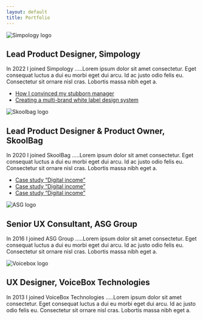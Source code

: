 ```yaml
---
layout: default
title: Portfolio
---
```


<div id="pastExperiences">
    <div class="experienceBlock">
        <img class="xpLogo" src="{{site.baseurl}}/assets/images/img_simpology.webp" alt="Simpology logo" />
        <h2 class="xpTitle">Lead Product Designer, Simpology</h2>
        <p class="xpText">
            In 2022 I joined Simpology .....Lorem ipsum dolor sit amet consectetur. Eget consequat luctus a dui eu morbi eget dui arcu. Id ac justo odio felis eu. Consectetur sit ornare nisl cras. Lobortis massa nibh eget a.
        </p>
        <ul class="xpLink">
            <li><a href="{{site.baseurl}}/2024/05/13/Branding-tool.html">How I convinced my stubborn manager</a></li>
            <li><a href="{{site.baseurl}}/2024/05/30/White-label.html">Creating a multi-brand white label design system</a></li>
        </ul>
    </div>
    <div class="experienceBlock">
        <img class="xpLogo" src="{{site.baseurl}}/assets/images/img_skoolbag.webp" alt="Skoolbag logo" />
        <h2 class="xpTitle">Lead Product Designer & Product Owner, SkoolBag</h2>
        <p class="xpText">
            In 2020 I joined SkoolBag .....Lorem ipsum dolor sit amet consectetur. Eget consequat luctus a dui eu morbi eget dui arcu. Id ac justo odio felis eu. Consectetur sit ornare nisl cras. Lobortis massa nibh eget a.
        </p>
        <ul class="xpLink">
            <li><a href="/posts/5">Case study “Digital income”</a></li>
            <li><a href="/posts/5">Case study “Digital income”</a></li>
            <li><a href="/posts/5">Case study “Digital income”</a></li>
        </ul>
    </div>
    <div class="experienceBlock">
        <img class="xpLogo" src="{{site.baseurl}}/assets/images/img_asg.webp" alt="ASG logo" />
        <h2 class="xpTitle">Senior UX Consultant, ASG Group</h2>
        <p class="xpText">
            In 2016 I joined ASG Group .....Lorem ipsum dolor sit amet consectetur. Eget consequat luctus a dui eu morbi eget dui arcu. Id ac justo odio felis eu. Consectetur sit ornare nisl cras. Lobortis massa nibh eget a.
        </p>
        <ul class="xpLink"></ul>
    </div>
    <div class="experienceBlock">
        <img class="xpLogo" src="{{site.baseurl}}/assets/images/img_voicebox.webp" alt="Voicebox logo"/>
        <h2 class="xpTitle">UX Designer, VoiceBox Technologies</h2>
        <p class="xpText">
            In 2013 I joined VoiceBox Technologies .....Lorem ipsum dolor sit amet consectetur. Eget consequat luctus a dui eu morbi eget dui arcu. Id ac justo odio felis eu. Consectetur sit ornare nisl cras. Lobortis massa nibh eget a.
        </p>
        <ul class="xpLink"></ul>
    </div>
</div>